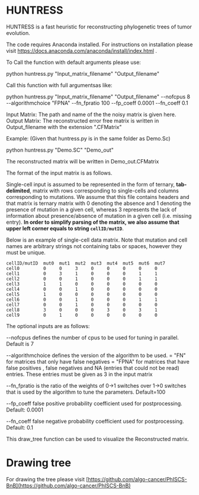 # HUNTRESS

HUNTRESS is a fast heuristic for reconstructing phylogenetic trees of tumor evolution.

The code requires Anaconda installed. For instructions on installation please visit https://docs.anaconda.com/anaconda/install/index.html .

To Call the function with default arguments please use: 

python huntress.py "Input_matrix_filename" "Output_filename"

Call this function with full argumentsas like:

python huntress.py "Input_matrix_filename" "Output_filename" --nofcpus 8 --algorithmchoice "FPNA" --fn_fpratio 100 --fp_coeff 0.0001 --fn_coeff 0.1


Input Matrix: The path and name of the the noisy matrix is given here. 
Output Matrix: The reconstructed error free matrix is written in Output_filename with the extension ".CFMatrix"

Example: (Given that huntress.py is in the same folder as Demo.Sc) 

python huntress.py "Demo.SC" "Demo_out"

The reconstructed matrix will be written in Demo_out.CFMatrix


The format of the input matrix is as follows.

Single-cell input is assumed to be represented in the form of ternary, __tab-delimited__, matrix with rows corresponding to single-cells and columns corresponding to mutations. We assume that this file contains headers and that matrix is ternary matrix with 0 denoting the absence and 1 denoting the presence of mutation in a given cell, whereas 3 represents the lack of information about presence/absence of mutation in a given cell (i.e. missing entry). __In order to simplify parsing of the matrix, we also assume that upper left corner equals to string `cellID/mutID`__.

Below is an example of single-cell data matrix. Note that mutation and cell names are arbitrary strings not containing tabs or spaces, however they must be unique.
```
cellID/mutID  mut0  mut1  mut2  mut3  mut4  mut5  mut6  mut7
cell0         0     0     3     0     0     0     0     0
cell1         0     3     1     0     0     0     1     1
cell2         0     0     1     0     0     0     1     1
cell3         1     1     0     0     0     0     0     0
cell4         0     0     1     0     0     0     0     0
cell5         1     0     0     0     0     0     0     0
cell6         0     0     1     0     0     0     1     1
cell7         0     0     1     0     0     0     0     0
cell8         3     0     0     0     3     0     3     1
cell9         0     1     0     0     0     0     0     0
```


The optional inputs are as follows:

--nofcpus defines the number of cpus to be used for tuning in parallel. Default is 7

--algorithmchoice defines the version of the algorithm to be used.
           = "FN" for matrices that only have false negatives
           = "FPNA" for matrices that have false positives , false negatives and NA (entries that could not be read) entries. These entries must be given as 3 in the input matrix

--fn_fpratio is the ratio of the weights of 0->1 switches over 1->0 switches that is used by the algorithm to tune the parameters.
 Default=100            

--fp_coeff false positive probability coefficient used for postprocessing.
 Default: 0.0001

--fn_coeff false negative probability coefficient used for postprocessing.
 Default: 0.1 

This draw_tree function can be used to visualize the Reconstructed matrix.


# Drawing tree

For drawing the tree please visit [https://github.com/algo-cancer/PhISCS-BnB](https://github.com/algo-cancer/PhISCS-BnB)
